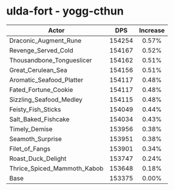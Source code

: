 # ulda-fort - yogg-cthun
| Actor | DPS | Increase |
|---|:---:|:---:|
|Draconic_Augment_Rune|154254|0.57%|
|Revenge_Served_Cold|154167|0.52%|
|Thousandbone_Tongueslicer|154162|0.51%|
|Great_Cerulean_Sea|154156|0.51%|
|Aromatic_Seafood_Platter|154117|0.48%|
|Fated_Fortune_Cookie|154117|0.48%|
|Sizzling_Seafood_Medley|154115|0.48%|
|Feisty_Fish_Sticks|154049|0.44%|
|Salt_Baked_Fishcake|154034|0.43%|
|Timely_Demise|153956|0.38%|
|Seamoth_Surprise|153951|0.38%|
|Filet_of_Fangs|153901|0.34%|
|Roast_Duck_Delight|153747|0.24%|
|Thrice_Spiced_Mammoth_Kabob|153648|0.18%|
|Base|153375|0.00%|
